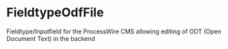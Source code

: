 # FieldtypeOdfFile
Fieldtype/Inputfield for the ProcessWire CMS allowing editing of ODT (Open Document Text) in the backend

